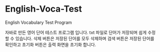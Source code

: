 # English-Voca-Test
English Vocabulary Test Program

자바로 만든 영어 단어 테스트 프로그램 입니다. txt 파일로 단어가 저장되며 쉽게 수정할 수 있습니다.
삭제 버튼은 저장된 단어를 모두 삭제하며 검색 버튼은 저장된 단어를 확인하고 초기화 버튼은 출력 화면을 초기화 합니다.
